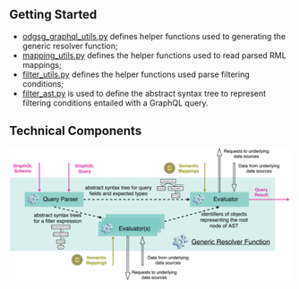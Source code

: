 ## Getting Started

*  [odgsg_graphql_utils.py](./obg_gen_graphql_utils.py) defines helper functions used to generating the generic resolver function;    
*  [mapping_utils.py](./mapping_utils.py) defines the helper functions used to read parsed RML mappings;
*  [filter_utils.py](./filter_utils.py) defines the helper functions used parse filtering conditions;
*  [filter_ast.py](./filter_ast.py) is used to define the abstract syntax tree to represent filtering conditions entailed with a GraphQL query.

## Technical Components
![entities](../figures/generic-resolver.png "Generic resolver function")
  

